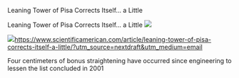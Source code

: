 Leaning Tower of Pisa Corrects Itself... a Little

Leaning Tower of Pisa Corrects Itself... a Little
![](../_resources/6ab88a85a8da24084d90ac4a527cc1cf.png)

![](../_resources/f68c04eb3fd1c72c38a261d61707380b.png)https://www.scientificamerican.com/article/leaning-tower-of-pisa-corrects-itself-a-little/?utm_source=nextdraft&utm_medium=email

Four centimeters of bonus straightening have occurred since engineering to lessen the list concluded in 2001